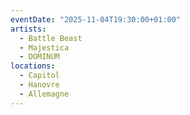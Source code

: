 ```yaml
---
eventDate: "2025-11-04T19:30:00+01:00"
artists:
  - Battle Beast
  - Majestica
  - DOMINUM
locations:
  - Capitol
  - Hanovre
  - Allemagne
---
```

